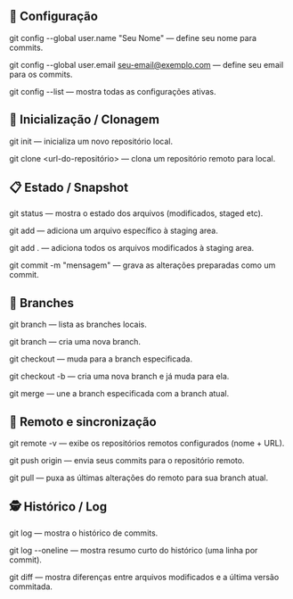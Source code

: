 ## 🔧 Configuração

git config --global user.name "Seu Nome" — define seu nome para commits.

git config --global user.email seu-email@exemplo.com — define seu email para os commits.

git config --list — mostra todas as configurações ativas.

## 📂 Inicialização / Clonagem

git init — inicializa um novo repositório local.

git clone <url-do-repositório> — clona um repositório remoto para local.

## 📋 Estado / Snapshot

git status — mostra o estado dos arquivos (modificados, staged etc).

git add <arquivo> — adiciona um arquivo específico à staging area.

git add . — adiciona todos os arquivos modificados à staging area.

git commit -m "mensagem" — grava as alterações preparadas como um commit.

## 🌿 Branches

git branch — lista as branches locais.

git branch <nome-da-branch> — cria uma nova branch.

git checkout <nome-da-branch> — muda para a branch especificada.

git checkout -b <nome-da-branch> — cria uma nova branch e já muda para ela.

git merge <nome-da-branch> — une a branch especificada com a branch atual.

## 🔁 Remoto e sincronização

git remote -v — exibe os repositórios remotos configurados (nome + URL).

git push origin <nome-da-branch> — envia seus commits para o repositório remoto.

git pull — puxa as últimas alterações do remoto para sua branch atual.

## 🕵️ Histórico / Log

git log — mostra o histórico de commits.

git log --oneline — mostra resumo curto do histórico (uma linha por commit).

git diff — mostra diferenças entre arquivos modificados e a última versão commitada.